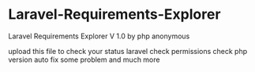 # Laravel-Requirements-Explorer
Laravel Requirements Explorer V 1.0 by  php anonymous


upload this file to check your status laravel 
check permissions 
check php version 
auto fix some problem 
and much more
